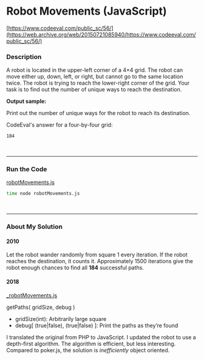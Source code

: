 # Robot Movements (JavaScript)
[https://www.codeeval.com/public_sc/56/](https://web.archive.org/web/20150721085940/https://www.codeeval.com/public_sc/56/)<br />

### Description

A robot is located in the upper-left corner of a 4×4 grid. The robot can move either up, down, left, or right, but cannot go to the same location twice. The robot is trying to reach the lower-right corner of the grid. Your task is to find out the number of unique ways to reach the destination.

**Output sample:**

Print out the number of unique ways for the robot to reach its destination.

CodeEval's answer for a four-by-four grid:<br/>
```sh
184
```

<br />

---
### Run the Code

[robotMovements.js](https://github.com/wrightben/codeeval/blob/master/code/robotMovements.js)

```sh
time node robotMovements.js
```

<br />

---
### About My Solution

#### 2010

Let the robot wander randomly from square 1 every iteration. If the robot reaches the destination, it counts it. Approximately 1500 iterations give the robot enough chances to find all **184** successful paths.


#### 2018

[_robotMovements.js](https://github.com/wrightben/codeeval/blob/master/code/_robotMovements.js)

getPaths( gridSize, debug )
		
* gridSize(int): Arbitrarily large square
* debug[ (true|false), (true|false) ]: Print the paths as they’re found

I translated the original from PHP to JavaScript. I updated the robot to use a depth-first algorithm. The algorithm is efficient, but less interesting. Compared to poker.js, the solution is *inefficiently* object oriented.